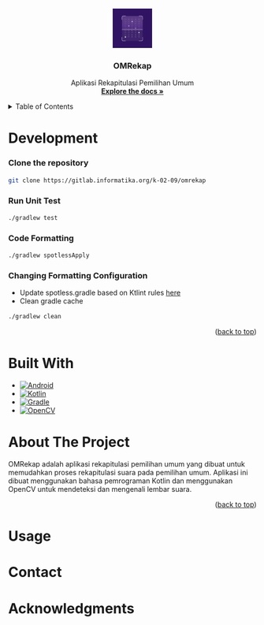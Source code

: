 <!-- PROJECT LOGO -->
<br />
<div align="center">
  <a href="https://gitlab.informatika.org/k-02-09/omrekap.git">
    <img src="screenshots/icon_launcher.png" alt="Logo" width="80" height="80">
  </a>

  <h3 align="center">OMRekap</h3>

  <p align="center">
    Aplikasi Rekapitulasi Pemilihan Umum 
    <br />
    <a href="https://drive.google.com/file/d/1Z7-iwjspu0tJr2c9R2ZTLW68enhBc1zD/view?usp=drive_link"><strong>Explore the docs »</strong></a>
    <br />
  </p>
</div>

<!-- TABLE OF CONTENTS -->
<details>
  <summary>Table of Contents</summary>
  <ol>
    <li>
      <a href="#about-the-project">About The Project</a>
      <ul>
        <li><a href="#built-with">Built With</a></li>
      </ul>
    </li>
    <li>
      <a href="#getting-started">Getting Started</a>
      <ul>
        <li><a href="#prerequisites">Prerequisites</a></li>
        <li><a href="#installation">Installation</a></li>
      </ul>
    </li>
    <li><a href="#Development">Development</a></li>
    <li><a href="#usage">Usage</a></li>
    <li><a href="#contact">Contact</a></li>
    <li><a href="#acknowledgments">Acknowledgments</a></li>
  </ol>
</details>

# Development
### Clone the repository
```bash
git clone https://gitlab.informatika.org/k-02-09/omrekap
```

### Run Unit Test
```bash
./gradlew test
```

### Code Formatting
```bash
./gradlew spotlessApply
```

### Changing Formatting Configuration
* Update spotless.gradle based on Ktlint rules [here](https://pinterest.github.io/ktlint/0.50.0/rules/configuration-ktlint/)
* Clean gradle cache
```bash
./gradlew clean 
```

<p align="right">(<a href="#readme-top">back to top</a>)</p>

# Built With
* [![Android](https://img.shields.io/badge/Android-%233DDC84.svg?&style=flat&logo=android&logoColor=white)](https://developer.android.com/)
* [![Kotlin](https://img.shields.io/badge/Kotlin-%230095D5.svg?&style=flat&logo=kotlin&logoColor=white)](https://kotlinlang.org/)
* [![Gradle](https://img.shields.io/badge/Gradle-%2302303A.svg?&style=flat&logo=gradle&logoColor=white)](https://gradle.org/)
* [![OpenCV](https://img.shields.io/badge/OpenCV-%23opencv.svg?&style=flat&logo=opencv&logoColor=white)](https://opencv.org/)

# About The Project
OMRekap adalah aplikasi rekapitulasi pemilihan umum yang dibuat untuk memudahkan proses rekapitulasi suara pada pemilihan umum.
Aplikasi ini dibuat menggunakan bahasa pemrograman Kotlin dan menggunakan OpenCV untuk mendeteksi dan mengenali lembar suara.

<p align="right">(<a href="#readme-top">back to top</a>)</p>

# Usage

# Contact

# Acknowledgments